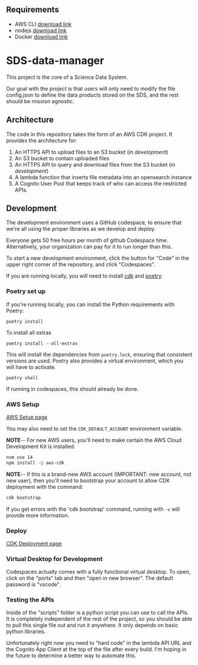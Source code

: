 ## Requirements
- AWS CLI [download link](https://docs.aws.amazon.com/cli/latest/userguide/getting-started-install.html)
- nodejs [download link](https://nodejs.org/en/download/)
- Docker [download link](https://docs.docker.com/get-docker/)

# SDS-data-manager

This project is the core of a Science Data System.  

Our goal with the project is that users will only need to modify the file config.json to define the data products stored on the SDS, and the rest should be mission agnostic.  

## Architecture

The code in this repository takes the form of an AWS CDK project. It provides the architecture for:

1. An HTTPS API to upload files to an S3 bucket (*in development*)
2. An S3 bucket to contain uploaded files
3. An HTTPS API to query and download files from the S3 bucket (*in development*)
4. A lambda function that inserts file metadata into an opensearch instance
5. A Cognito User Pool that keeps track of who can access the restricted APIs.  

## Development

The development environment uses a GitHub codespace, to ensure that we're all using the proper libraries as we develop and deploy.  

Everyone gets 50 free hours per month of github Codespace time.  Alternatively, your organization can pay for it to run longer than this.  

To start a new development environment, click the button for "Code" in the upper right corner of the repository, and click "Codespaces".  

If you are running locally, you will need to install [cdk](https://docs.aws.amazon.com/cdk/v2/guide/getting_started.html) and [poetry](https://python-poetry.org/docs/#installation). 

### Poetry set up
If you're running locally, you can install the Python requirements with Poetry:

```
poetry install
```

To install all extras

```
poetry install --all-extras
```

This will install the dependencies from `poetry.lock`, ensuring that consistent versions are used. Poetry also provides a virtual environment, which you will have to activate.

```
poetry shell
```

If running in codespaces, this should already be done.


### AWS Setup

[AWS Setup page](docs/source/cdk/aws-setup.rst)

You may also need to set the `CDK_DEFAULT_ACCOUNT` environment variable. 

**NOTE**-- For new AWS users, you'll need to make certain the AWS Cloud Development Kit is installed: 


```bash
nvm use 14
npm install -g aws-cdk
```

**NOTE**-- If this is a brand-new AWS account (IMPORTANT: new account, not new user), then you'll need to bootstrap your account to allow CDK deployment with the command: 

```bash
cdk bootstrap
```

If you get errors with the 'cdk bootstrap' command, running with `-v` will provide more information.

### Deploy

[CDK Deployment page](docs/source/cdk/cdk-deployment.rst)

### Virtual Desktop for Development

Codespaces actually comes with a fully functional virtual desktop.  To open, click on the "ports" tab and then "open in new browser". The default password is "vscode".

### Testing the APIs

Inside of the "scripts" folder is a python script you can use to call the APIs.  It is completely independent of the rest of the project, so you should be able to pull this single file out and run it anywhere.  It only depends on basic python libraries.

Unfortunately right now you need to "hard code" in the lambda API URL and the Cognito App Client at the top of the file after every build.  I'm hoping in the future to determine a better way to automate this.
